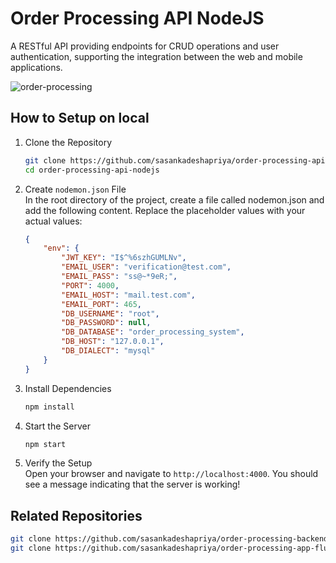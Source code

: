 # Order Processing API NodeJS

A RESTful API providing endpoints for CRUD operations and user authentication, supporting the integration between the web and mobile applications.

![order-processing](https://github.com/user-attachments/assets/d3ecb8dd-a97d-4954-b998-66176a1535d9)

## How to Setup on local

01. Clone the Repository
	```bash
	git clone https://github.com/sasankadeshapriya/order-processing-api-nodejs.git
	cd order-processing-api-nodejs
	

02. Create `nodemon.json` File<br>
In the root directory of the project, create a file called nodemon.json and add the following content. Replace the placeholder values with your actual values:
	```json
	{
    	"env": {
        	"JWT_KEY": "I$^%6szhGUMLNv",
        	"EMAIL_USER": "verification@test.com",
        	"EMAIL_PASS": "ss@~*9eR;",
        	"PORT": 4000,
        	"EMAIL_HOST": "mail.test.com",
        	"EMAIL_PORT": 465,
        	"DB_USERNAME": "root",
        	"DB_PASSWORD": null,
        	"DB_DATABASE": "order_processing_system",
        	"DB_HOST": "127.0.0.1",
        	"DB_DIALECT": "mysql"
 		}
	}

03. Install Dependencies
	```bash
	npm install

03. Start the Server
	```bash
	npm start

04. Verify the Setup<br>
Open your browser and navigate to `http://localhost:4000`. You should see a message indicating that the server is working!

## Related Repositories
```bash
git clone https://github.com/sasankadeshapriya/order-processing-backend-laravel.git
git clone https://github.com/sasankadeshapriya/order-processing-app-flutter.git
